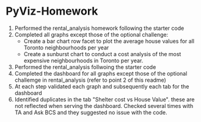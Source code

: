 # PyViz-Homework
1. Performed the rental_analysis homework following the starter code
2. Completed all graphs except those of the optional challenge:
    * Create a bar chart row facet to plot the average house values for all Toronto neighbourhoods per year 
    * Create a sunburst chart to conduct a cost analysis of the most expensive neighbourhoods in Toronto per year.
3. Performed the rental_analysis follwoing the starter code
4. Completed the dashboard for all graphs except those of the optional challemge in rental_analysis (refer to point 2 of this readme)
5. At each step validated each graph and subsequently each tab for the dashboard
6. Identified duplicates in the tab "Shelter cost vs House Value". these are not reflected when serving the dashboard. Checked several times with TA and Ask BCS and they suggested no issue with the code. 
